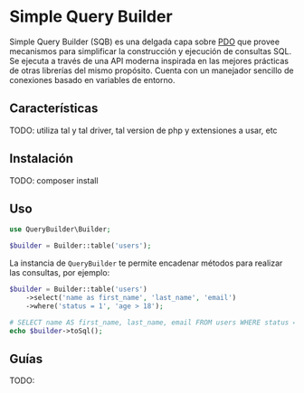 # Simple Query Builder

Simple Query Builder (SQB) es una delgada capa sobre [PDO](https://www.php.net/manual/es/book.pdo.php) que provee mecanismos para simplificar la construcción y ejecución de consultas SQL. Se ejecuta a través de una API moderna inspirada en las mejores prácticas de otras librerías del mismo propósito. Cuenta con un manejador sencillo de conexiones basado en variables de entorno.

## Características

TODO: utiliza tal y tal driver, tal version de php y extensiones a usar, etc

## Instalación

TODO: composer install

## Uso
```php
use QueryBuilder\Builder;

$builder = Builder::table('users');
```

La instancia de `QueryBuilder` te permite encadenar métodos para realizar las consultas, por ejemplo:

```php
$builder = Builder::table('users')
    ->select('name as first_name', 'last_name', 'email')
    ->where('status = 1', 'age > 18');

# SELECT name AS first_name, last_name, email FROM users WHERE status = 1 AND age > 18
echo $builder->toSql();
```

## Guías

TODO: